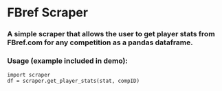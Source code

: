 # FBref Scraper

### A simple scraper that allows the user to get player stats from FBref.com for any competition as a pandas dataframe.
### Usage (example included in demo):

    import scraper
    df = scraper.get_player_stats(stat, compID)
